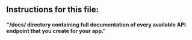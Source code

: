 ## Instructions for this file:
#### "/docs/ directory containing full documentation of every available API endpoint that you create for your app."
